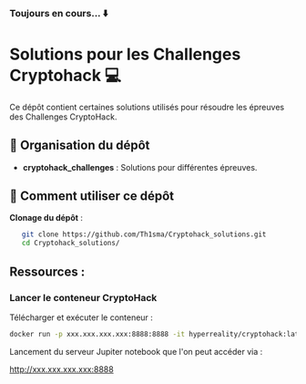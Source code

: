 ### Toujours en cours... ⬇️

# Solutions pour les Challenges Cryptohack 💻

Ce dépôt contient certaines solutions utilisés pour résoudre les épreuves des Challenges CryptoHack.

## 📂 Organisation du dépôt

- **cryptohack_challenges** : Solutions pour différentes épreuves.

## 🚀 Comment utiliser ce dépôt

**Clonage du dépôt** :
```bash
   git clone https://github.com/Th1sma/Cryptohack_solutions.git
   cd Cryptohack_solutions/
```

## Ressources : 
### Lancer le conteneur CryptoHack
Télécharger et exécuter le conteneur :
```bash
docker run -p xxx.xxx.xxx.xxx:8888:8888 -it hyperreality/cryptohack:latest
```
Lancement du serveur Jupiter notebook que l'on peut accéder via :

http://xxx.xxx.xxx.xxx:8888
